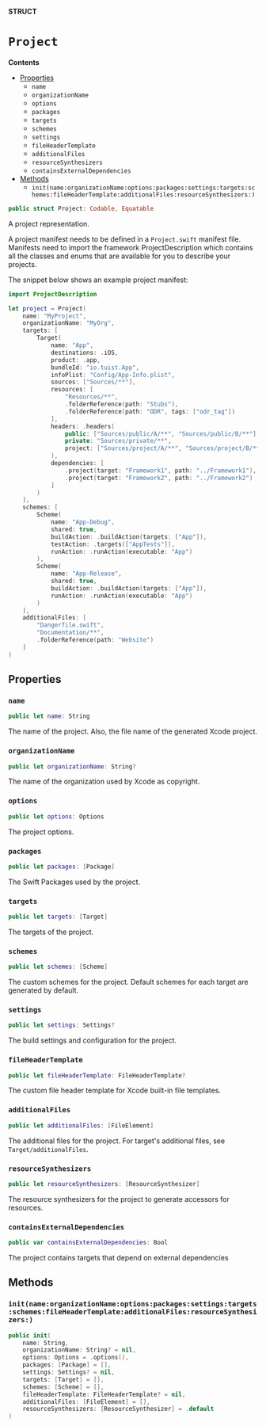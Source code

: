 **STRUCT**

# `Project`

**Contents**

- [Properties](#properties)
  - `name`
  - `organizationName`
  - `options`
  - `packages`
  - `targets`
  - `schemes`
  - `settings`
  - `fileHeaderTemplate`
  - `additionalFiles`
  - `resourceSynthesizers`
  - `containsExternalDependencies`
- [Methods](#methods)
  - `init(name:organizationName:options:packages:settings:targets:schemes:fileHeaderTemplate:additionalFiles:resourceSynthesizers:)`

```swift
public struct Project: Codable, Equatable
```

A project representation.

A project manifest needs to be defined in a `Project.swift` manifest file.
Manifests need to import the framework ProjectDescription which contains all
the classes and enums that are available for you to describe your projects.

The snippet below shows an example project manifest:

```swift
import ProjectDescription

let project = Project(
    name: "MyProject",
    organizationName: "MyOrg",
    targets: [
        Target(
            name: "App",
            destinations: .iOS,
            product: .app,
            bundleId: "io.tuist.App",
            infoPlist: "Config/App-Info.plist",
            sources: ["Sources/**"],
            resources: [
                "Resources/**",
                .folderReference(path: "Stubs"),
                .folderReference(path: "ODR", tags: ["odr_tag"])
            ],
            headers: .headers(
                public: ["Sources/public/A/**", "Sources/public/B/**"],
                private: "Sources/private/**",
                project: ["Sources/project/A/**", "Sources/project/B/**"]
            ),
            dependencies: [
                .project(target: "Framework1", path: "../Framework1"),
                .project(target: "Framework2", path: "../Framework2")
            ]
        )
    ],
    schemes: [
        Scheme(
            name: "App-Debug",
            shared: true,
            buildAction: .buildAction(targets: ["App"]),
            testAction: .targets(["AppTests"]),
            runAction: .runAction(executable: "App")
        ),
        Scheme(
            name: "App-Release",
            shared: true,
            buildAction: .buildAction(targets: ["App"]),
            runAction: .runAction(executable: "App")
        )
    ],
    additionalFiles: [
        "Dangerfile.swift",
        "Documentation/**",
        .folderReference(path: "Website")
    ]
)
```

## Properties
### `name`

```swift
public let name: String
```

The name of the project. Also, the file name of the generated Xcode project.

### `organizationName`

```swift
public let organizationName: String?
```

The name of the organization used by Xcode as copyright.

### `options`

```swift
public let options: Options
```

The project options.

### `packages`

```swift
public let packages: [Package]
```

The Swift Packages used by the project.

### `targets`

```swift
public let targets: [Target]
```

The targets of the project.

### `schemes`

```swift
public let schemes: [Scheme]
```

The custom schemes for the project. Default schemes for each target are generated by default.

### `settings`

```swift
public let settings: Settings?
```

The build settings and configuration for the project.

### `fileHeaderTemplate`

```swift
public let fileHeaderTemplate: FileHeaderTemplate?
```

The custom file header template for Xcode built-in file templates.

### `additionalFiles`

```swift
public let additionalFiles: [FileElement]
```

The additional files for the project. For target's additional files, see ``Target/additionalFiles``.

### `resourceSynthesizers`

```swift
public let resourceSynthesizers: [ResourceSynthesizer]
```

The resource synthesizers for the project to generate accessors for resources.

### `containsExternalDependencies`

```swift
public var containsExternalDependencies: Bool
```

The project contains targets that depend on external dependencies

## Methods
### `init(name:organizationName:options:packages:settings:targets:schemes:fileHeaderTemplate:additionalFiles:resourceSynthesizers:)`

```swift
public init(
    name: String,
    organizationName: String? = nil,
    options: Options = .options(),
    packages: [Package] = [],
    settings: Settings? = nil,
    targets: [Target] = [],
    schemes: [Scheme] = [],
    fileHeaderTemplate: FileHeaderTemplate? = nil,
    additionalFiles: [FileElement] = [],
    resourceSynthesizers: [ResourceSynthesizer] = .default
)
```
